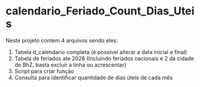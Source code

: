 # calendario_Feriado_Count_Dias_Uteis


Neste projeto contem 4 arquivos sendo eles:

1. Tabela d_calendario completa (é possível alterar a data inicial e final)
2. Tabela de feriados ate 2028 (Incluindo feriados nacionais e 2 da cidade de BhZ, basta excluir a linha ou acrescentar)
3. Script para criar função
4. Consulta para identificar quantidade de dias úteis de cada mês
